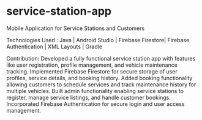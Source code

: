 # service-station-app
Mobile Application for Service Stations and Customers 

Technologies Used : Java | Android Studio | Firebase Firestore| Firebase Authentication | XML Layouts | Gradle

Contribution: Developed a fully functional service station app with features like user registration, profile management, and vehicle maintenance tracking.
Implemented Firebase Firestore for secure storage of user profiles, service details, and booking history.
Added booking functionality allowing customers to schedule services and track maintenance history for multiple vehicles.
Built admin functionality enabling service stations to register, manage service listings, and handle customer bookings.
Incorporated Firebase Authentication for secure login and user access management.

